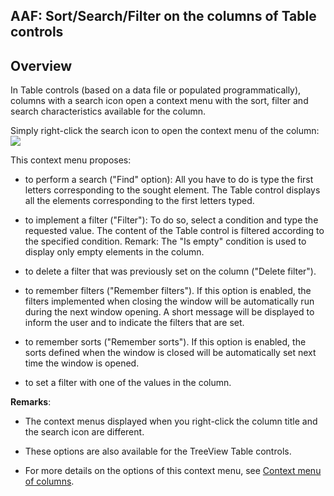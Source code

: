 
## AAF: Sort/Search/Filter on the columns of Table controls
			



<a name="NOTE1"></a>
<a name="NOTE1_1"></a>


## Overview
<a name="overview_ELTTEXTE000095"></a>
In Table controls (based on a data file or populated programmatically), columns with a search icon open a context menu with the sort, filter and search characteristics available for the column. 

Simply right-click the search icon to open the context menu of the column: <br>![](https://doc.pcsoft.fr/en-US/images/image.awp?langid=3&name=Table_menuTriColonne.gif)


This context menu proposes:

- to perform a search ("Find" option): 
	All you have to do is type the first letters corresponding to the sought element. The Table control displays all the elements corresponding to the first letters typed. 

- to implement a filter ("Filter"): 
	To do so, select a condition and type the requested value. The content of the Table control is filtered according to the specified condition.
	Remark: The "Is empty" condition is used to display only empty elements in the column. 

- to delete a filter that was previously set on the column ("Delete filter"). 

- to remember filters ("Remember filters").
	If this option is enabled, the filters implemented when closing the window will be automatically run during the next window opening. A short message will be displayed to inform the user and to indicate the filters that are set. 

- to remember sorts ("Remember sorts").
	If this option is enabled, the sorts defined when the window is closed will be automatically set next time the window is opened. 

- to set a filter with one of the values in the column.




**Remarks**: 

- The context menus displayed when you right-click the column title and the search icon are different. 

- These options are also available for the TreeView Table controls. 

- For more details on the options of this context menu, see [Context menu of columns](../WDChamp/9500125.md). 





